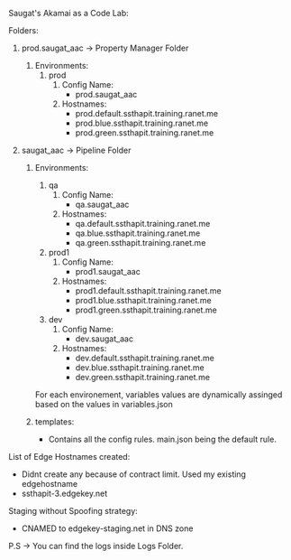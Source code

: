 Saugat's Akamai as a Code Lab:


Folders:
1. prod.saugat_aac -> Property Manager Folder
    1. Environments:
        1. prod
            1. Config Name:
                -  prod.saugat_aac
            2. Hostnames:
                - prod.default.ssthapit.training.ranet.me
                - prod.blue.ssthapit.training.ranet.me
                - prod.green.ssthapit.training.ranet.me

2. saugat_aac -> Pipeline Folder
    1. Environments:
        1. qa
            1. Config Name:
                -  qa.saugat_aac
            2. Hostnames:
                - qa.default.ssthapit.training.ranet.me
                - qa.blue.ssthapit.training.ranet.me
                - qa.green.ssthapit.training.ranet.me
        2. prod1
            1. Config Name:
                - prod1.saugat_aac
            2. Hostnames:
                - prod1.default.ssthapit.training.ranet.me
                - prod1.blue.ssthapit.training.ranet.me
                - prod1.green.ssthapit.training.ranet.me
        3. dev
            1. Config Name:
                - dev.saugat_aac
            2. Hostnames:
                - dev.default.ssthapit.training.ranet.me
                - dev.blue.ssthapit.training.ranet.me
                - dev.green.ssthapit.training.ranet.me

        For each environement, variables values are dynamically assinged based on the values in variables.json

    2. templates:
        - Contains all the config rules. main.json being the default rule.
    

List of Edge Hostnames created:
- Didnt create any because of contract limit. Used my existing edgehostname 
- ssthapit-3.edgekey.net

Staging without Spoofing strategy:
- CNAMED to edgekey-staging.net in DNS zone

P.S -> You can find the logs inside Logs Folder.



